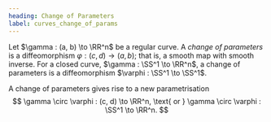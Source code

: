 ```yaml
---
heading: Change of Parameters
label: curves_change_of_params
---
```


Let $\gamma : (a, b) \to \RR^n$ be a regular curve. A _change of parameters_ is a diffeomorphism $\varphi : (c, d) \to (a, b)$; that is, a smooth map with smooth inverse. For a closed curve, $\gamma : \SS^1 \to \RR^n$, a change of parameters is a diffeomorphism $\varphi : \SS^1 \to \SS^1$.

A change of parameters gives rise to a new parametrisation
$$
\gamma \circ \varphi : (c, d) \to \RR^n, \text{ or } \gamma \circ \varphi : \SS^1 \to \RR^n.
$$
